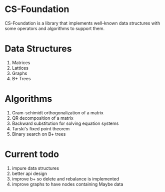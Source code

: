 # CS-Foundation
CS-Foundation is a library that implements well-known data structures with some operators and algorithms to support them.

# Data Structures
1. Matrices
2. Lattices
3. Graphs
4. B+ Trees

# Algorithms
1. Gram-schimidt orthogonalization of a matrix
2. QR decomposition of a matrix
3. Backward substitution for solving equation systems
4. Tarski's fixed point theorem
5. Binary search on B+ trees

# Current todo
1. impure data structures
2. better api design
3. improve b+ so delete and rebalance is implemented
4. improve graphs to have nodes containing Maybe data